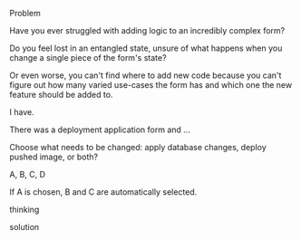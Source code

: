 Problem

Have you ever struggled with adding logic to an incredibly complex form?

Do you feel lost in an entangled state, unsure of what happens when you change a single piece of the form's state?

Or even worse, you can't find where to add new code because you can't figure out how many varied use-cases the form has and which one the new feature should be added to.

I have.

There was a deployment application form and …

Choose what needs to be changed: apply database changes, deploy pushed image, or both?

A, B, C, D

If A is chosen, B and C are automatically selected.

thinking

solution